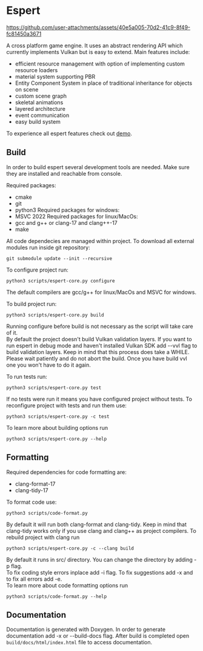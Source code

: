 # Espert
https://github.com/user-attachments/assets/40e5a005-70d2-41c9-8f49-fc81450a3671

A cross platform game engine. It uses an abstract rendering API which currently implements Vulkan but is easy to extend. Main features include:
- efficient resource management with option of implementing custom resource loaders
- material system supporting PBR
- Entity Component System in place of traditional inheritance for objects on scene
- custom scene graph
- skeletal animations
- layered architecture
- event communication
- easy build system

To experience all espert features check out [demo](https://github.com/engineer-boys/espert-sandbox).

## Build

In order to build espert several development tools are needed. Make sure they are installed and reachable from console.

Required packages:
- cmake
- git
- python3
Required packages for windows:
- MSVC 2022
Required packages for linux/MacOs:
- gcc and g++ or clang-17 and clang++-17
- make

All code dependecies are managed within project. To download all external modules run inside git repository:
```
git submodule update --init --recursive
```

To configure project run:
```
python3 scripts/espert-core.py configure
```
The default compilers are gcc/g++ for linux/MacOs and MSVC for windows.

To build project run:
```
python3 scripts/espert-core.py build
```
Running configure before build is not necessary as the script will take care of it. \
By default the project doesn't build Vulkan validation layers. If you want to run espert in debug mode and haven't installed Vulkan SDK add --vvl flag to build validation layers. Keep in mind that this process does take a WHILE. Please wait patiently and do not abort the build. Once you have build vvl one you won't have to do it again.

To run tests run:
```
python3 scripts/espert-core.py test
```
If no tests were run it means you have configured project without tests.
To reconfigure project with tests and run them use:
```
python3 scripts/espert-core.py -c test
```
To learn more about building options run
```
python3 scripts/espert-core.py --help
```

## Formatting

Required dependencies for code formatting are:
- clang-format-17
- clang-tidy-17

To format code use:
```
python3 scripts/code-format.py
```
By default it will run both clang-format and clang-tidy. Keep in mind that clang-tidy works only if you use clang and clang++ as project compilers. To rebuild project with clang run
```
python3 scripts/espert-core.py -c --clang build
```
By default it runs in src/ directory. You can change the directory by adding -p flag.\
To fix coding style errors inplace add -i flag. To fix suggestions add -x and to fix all errors add -e.\
To learn more about code formatting options run
```
python3 scripts/code-format.py --help
```

## Documentation

Documentation is generated with Doxygen.
In order to generate documentation add -x or --build-docs flag.
After build is completed open `build/docs/html/index.html` file to access documentation.

